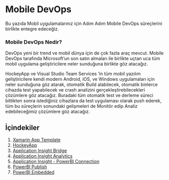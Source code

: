 # Mobile DevOps
Bu yazıda Mobil uygulamalarınız için Adım Adım Mobile DevOps süreçlerini birlikte entegre edeceğiz. 

### Mobile DevOps Nedir?
DevOps yeni bir trend ve mobil dünya için de çok fazla araç mevcut. Mobile DevOps tarafında Microsoft’un son satın almaları ile birlikte uçtan uca tüm mobil uygulama geliştiricilere neler sunduğuna birlikte göz atacağız.

HockeyApp ve Visual Studio Team Services ‘in tüm mobil yazılım geliştiricilere kendi modern Android, iOS, ve Windows uygulamaları için neler sunduğuna göz atarak, otomatik Build alabilecek, otomatik binlerce cihazda test yapabilecek ve crash analizini gerçekleştirebilecekleri çözümlere göz atacağız. Buradaki tüm otomatik test ve derleme süreci bittikten sonra istediğiniz cihazlara da test uygulaması olarak push ederek, tüm bu süreçlerin sonundaki gelişmeleri de Monitör edip Analiz edebileceğimiz çözümlere göz atacağız.

## İçindekiler
1. [Xamarin App Template]()
1. [HockeyApp]()
1. [Application Insight Bridge](3%20-%20Application%20Insight%20Bridge/README.md)
1. [Application Insight Analytics]()
1. [Application Insight - PowerBI Connection]()
1. [PowerBI Publish]()
1. [PowerBI Embedded]()
